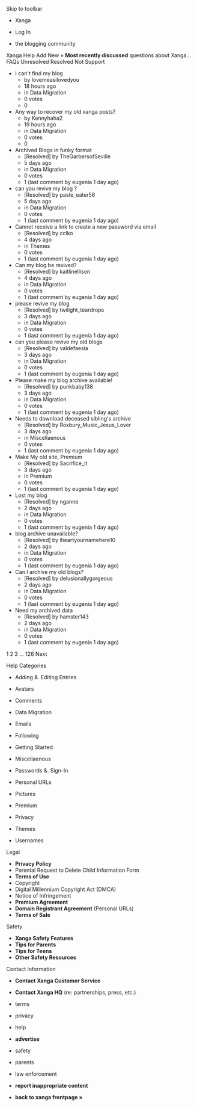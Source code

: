 Skip to toolbar

*   Xanga

*   Log In

*   the blogging community

Xanga Help Add New » **Most recently discussed** questions about Xanga… FAQs Unresolved Resolved Not Support

*   I can't find my blog
    *   by lovemeasilovedyou
    *   18 hours ago
    *   in Data Migration
    *   0 votes
    *   0
*   Any way to recover my old xanga posts?
    *   by Kennyhaha2
    *   19 hours ago
    *   in Data Migration
    *   0 votes
    *   0
*   Archived Blogs in funky format
    *   \[Resolved\] by TheGarbersofSeville
    *   5 days ago
    *   in Data Migration
    *   0 votes
    *   1 (last comment by eugenia 1 day ago)
*   can you revive my blog ?
    *   \[Resolved\] by paste\_eater56
    *   5 days ago
    *   in Data Migration
    *   0 votes
    *   1 (last comment by eugenia 1 day ago)
*   Cannot receive a link to create a new password via email
    *   \[Resolved\] by cclko
    *   4 days ago
    *   in Themes
    *   0 votes
    *   1 (last comment by eugenia 1 day ago)
*   Can my blog be revived?
    *   \[Resolved\] by kaitlinellison
    *   4 days ago
    *   in Data Migration
    *   0 votes
    *   1 (last comment by eugenia 1 day ago)
*   please revive my blog
    *   \[Resolved\] by twilight\_teardrops
    *   3 days ago
    *   in Data Migration
    *   0 votes
    *   1 (last comment by eugenia 1 day ago)
*   can you please revive my old blogs
    *   \[Resolved\] by valdefaesia
    *   3 days ago
    *   in Data Migration
    *   0 votes
    *   1 (last comment by eugenia 1 day ago)
*   Please make my blog archive available!
    *   \[Resolved\] by punkbaby138
    *   3 days ago
    *   in Data Migration
    *   0 votes
    *   1 (last comment by eugenia 1 day ago)
*   Needs to download deceased sibling's archive
    *   \[Resolved\] by Roxbury\_Music\_Jesus\_Lover
    *   3 days ago
    *   in Miscellaenous
    *   0 votes
    *   1 (last comment by eugenia 1 day ago)
*   Make My old site, Premium
    *   \[Resolved\] by Sacrifice\_it
    *   3 days ago
    *   in Premium
    *   0 votes
    *   1 (last comment by eugenia 1 day ago)
*   Lost my blog
    *   \[Resolved\] by nganne
    *   2 days ago
    *   in Data Migration
    *   0 votes
    *   1 (last comment by eugenia 1 day ago)
*   blog archive unavailable?
    *   \[Resolved\] by iheartyournamehere10
    *   2 days ago
    *   in Data Migration
    *   0 votes
    *   1 (last comment by eugenia 1 day ago)
*   Can I archive my old blogs?
    *   \[Resolved\] by delusionallygorgeous
    *   2 days ago
    *   in Data Migration
    *   0 votes
    *   1 (last comment by eugenia 1 day ago)
*   Need my archived data
    *   \[Resolved\] by hamster143
    *   2 days ago
    *   in Data Migration
    *   0 votes
    *   1 (last comment by eugenia 1 day ago)

1 2 3 ... 126 Next

Help Categories

*   Adding &. Editing Entries
*   Avatars
*   Comments
*   Data Migration
*   Emails
*   Following
*   Getting Started
*   Miscellaenous

*   Passwords &. Sign-In
*   Personal URLs
*   Pictures
*   Premium
*   Privacy
*   Themes
*   Usernames

Legal

*   **Privacy Policy**
*   Parental Request to Delete Child Information Form
*   **Terms of Use**
*   Copyright
*   Digital Millennium Copyright Act (DMCA)
*   Notice of Infringement
*   **Premium Agreement**
*   **Domain Registrant Agreement** (Personal URLs)
*   **Terms of Sale**

Safety

*   **Xanga Safety Features**
*   **Tips for Parents**
*   **Tips for Teens**
*   **Other Safety Resources**

Contact Information

*   **Contact Xanga Customer Service**
*   **Contact Xanga HQ** (re: partnerships, press, etc.)

*   terms
*   privacy
*   help
*   **advertise**

*   safety
*   parents
*   law enforcement
*   **report inappropriate content**

*   **back to xanga frontpage »**